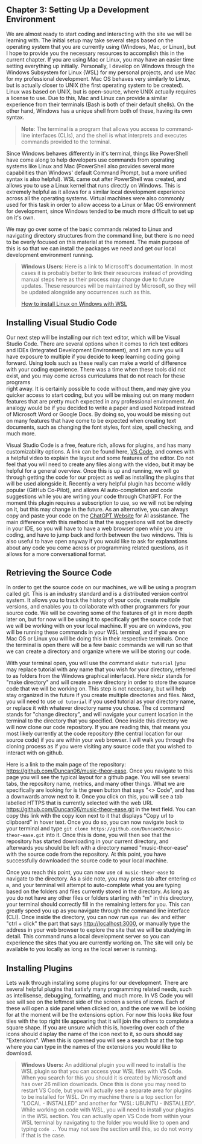 ## Chapter 3: Setting Up a Development Environment

We are almost ready to start coding and interacting with the site we will be learning with. The
initial setup may take several steps based on the operating system that you are currently using
(Windows, Mac, or Linux), but I hope to provide you the necessary resources to accomplish this
in the current chapter. If you are using Mac or Linux, you may have an easier time setting everything
up initially. Personally, I develop on Windows through the Windows Subsystem for Linux (WSL) for my
personal projects, and use Mac for my professional development. Mac OS behaves very similarly to
Linux, but is actually closer to UNIX (the first operating system to be created). Linux was based
on UNIX, but is open-source, where UNIX actually requires a license to use. Due to this, Mac and
Linux can provide a similar experience from their terminals (Bash is both of their default shells). On the
other hand, Windows has a unique shell from both of these, having its own syntax.

> **Note**: The terminal is a program that allows you access to command-line interfaces (CLIs), and
> the shell is what interprets and executes commands provided to the terminal.

Since Windows behaves differently in it's terminal, things like PowerShell have come along to help
developers use commands from operating systems like Linux and Mac (PowerShell also provides several
more capabilities than Windows' default Command Prompt, but a more unified syntax is also helpful).
WSL came out after PowerShell was created, and allows you to use a Linux kernel that runs directly
on Windows. This is extremely helpful as it allows for a similar local development experience across all
the operating systems. Virtual machines were also commonly used for this task in order to allow access to
a Linux or Mac OS environment for development, since Windows tended to be much more difficult to set up on
it's own.

We may go over some of the basic commands related to Linux and navigating directory structures from the
command line, but there is no need to be overly focused on this material at the moment. The main purpose
of this is so that we can install the packages we need and get our local development environment running.

> **Windows Users**: Here is a link to Microsoft's documentation. In most cases it is probably better to
> link their resources instead of providing manual steps here as their process may change due to future
> updates. These resources will be maintained by Microsoft, so they will be updated alongside any
> occurrences such as this.
>
> [How to install Linux on Windows with WSL](https://learn.microsoft.com/en-us/windows/wsl/install)

## Installing Visual Studio Code

Our next step will be installing our rich text editor, which will be Visual Studio Code. There are several
options when it comes to rich text editors and IDEs (Integrated Development Environment), and I am sure
you will have exposure to multiple if you decide to keep learning coding going forward. Using tools such
as these really can make a world of difference with your coding experience. There was a time when these
tools did not exist, and you may come across curriculums that do not reach for these programs  
right away. It is certainly possible to code without them, and may give you quicker access to start
coding, but you will be missing out on many modern features that are pretty much expected in any
professional environment. An analogy would be if you decided to write a paper and used Notepad instead of
Microsoft Word or Google Docs. By doing so, you would be missing out on many features that have come to
be expected when creating text documents, such as changing the font styles, font size, spell checking, and
much more.

Visual Studio Code is a free, feature rich, allows for plugins, and has many customizability
options. A link can be found here, [VS Code](https://code.visualstudio.com/docs/introvideos/basics),
and comes with a helpful video to explain the layout and some features of the editor. Do not feel that
you will need to create any files along with the video, but it may be helpful for a general overview.
Once this is up and running, we will go through getting the code for our project as well as installing
the plugins that will be used alongside it. Recently a very helpful plugin has become wildly popular
(GitHub Co-Pilot), and allows AI auto-completion and code suggestions while you are writing your code
through ChatGPT. For the moment this plugin requires a subscription to use, so we will not be relying on
it, but this may change in the future. As an alternative, you can always copy and paste your code on the
[ChatGPT Website](https://chat.openai.com/) for AI assistance. The main difference with this method is
that the suggestions will not be directly in your IDE, so you will have to have a web browser open while
you are coding, and have to jump back and forth between the two windows. This is also useful to have open
anyway if you would like to ask for explanations about any code you come across or programming related
questions, as it allows for a more conversational format.

## Retrieving the Source Code

In order to get the source code on our machines, we will be using a program called git. This is an
industry standard and is a distributed version control system. It allows you to track the history of
your code, create multiple versions, and enables you to collaborate with other programmers for your
source code. We will be covering some of the features of git in more depth later on, but for now will
be using it to specifically get the source code that we will be working with on your local machine.
If you are on windows, you will be running these commands in your WSL terminal, and if you are on
Mac OS or Linux you will be doing this in their respective terminals. Once the terminal is open there
will be a few basic commands we will run so that we can create a directory and organize where we will
be storing our code.

With your terminal open, you will use the command `mkdir tutorial` (you may replace tutorial with any
name that you wish for your directory, referred to as folders from the Windows graphical interface).
Here `mkdir` stands for "make directory" and will create a new directory in order to store the source code
that we will be working on. This step is not necessary, but will help stay organized in the future if you
create multiple directories and files. Next, you will need to use `cd tutorial` if you used tutorial as
your directory name, or replace it with whatever directory name you chose. The `cd` command stands for
"change directory", and will navigate your current location in the terminal to the directory that you
specified. Once inside this directory we will now clone our code repository. If you are reading this,
that means you most likely currently at the code repository (the central location for our source code) if
you are within your web browser. I will walk you through the cloning process as if you were visiting any
source code that you wished to interact with on github.

Here is a link to the main page of the repository: <https://github.com/Duncan06/music-theor-ease>. Once
you navigate to this page you will see the typical layout for a github page. You will see several tabs,
the repository name, metrics, and many other things. What we are specifically are looking for is the
green button that says "<> Code", and has a downwards arrow next to it. Once you click on this, you
will see a tab labelled HTTPS that is currently selected with the web URL
<https://github.com/Duncan06/music-theor-ease.git> in the text field. You can copy this link with the
copy icon next to it that displays "Copy url to clipboard" in hover text. Once you do so, you can now
navigate back to your terminal and type `git clone https://github.com/Duncan06/music-theor-ease.git`
into it. Once this is done, you will then see that the repository has started downloading in your
current directory, and afterwards you should be left with a directory named "music-theor-ease" with the
source code from the repository. At this point, you have successfully downloaded the source code to your
local machine.

Once you reach this point, you can now use `cd music-theor-ease` to navigate to the directory. As a side
note, you may press tab after entering `cd m`, and your terminal will attempt to auto-complete what you
are typing based on the folders and files currently stored in the directory. As long as you do not have
any other files or folders starting with "m" in this directory, your terminal should correctly fill in
the remaining letters for you. This can greatly speed you up as you navigate through the command line
interface (CLI). Once inside the directory, you can now run `npm run dev` and either "ctrl + click" the
part that says <http://localhost:3000>, or manually type the address in your web browser to explore the
site that we will be studying in detail. This command runs a local development server so you can experience
the sites that you are currently working on. The site will only be available to you locally as long as
the local server is running.

## Installing Plugins

Lets walk through installing some plugins for our development. There are several helpful plugins that
satisfy many programming related needs, such as intellisense, debugging, formatting, and much more.
In VS Code you will see will see on the leftmost side of the screen a series of icons. Each of these
will open a side panel when clicked on, and the one we will be looking for at the moment will be the
extensions option. For now this looks like four tiles with the top right tile appearing that it will join
the others to complete a square shape. If you are unsure which this is, hovering over each of the icons
should display the name of the icon next to it, so ours should say "Extensions". When this is openned
you will see a search bar at the top where you can type in the names of the extensions you would like
to download.

> **Windows Users:** An additional plugin you will need to install is the WSL plugin so that you can
> access your WSL files with VS Code. When you search for this you should it is created by Microsoft
> and has over 26 million downloads. Once this is done you may need to restart VS Code, but you will
> actually see a separate area for plugins to be installed for WSL. On my machine there is a top
> section for "LOCAL - INSTALLED" and another for "WSL: UBUNTU - INSTALLED". While working on code
> with WSL, you will need to install your plugins in the WSL section. You can actually open VS Code
> from within your WSL terminal by navigating to the folder you would like to open and typing `code .`. 
> You may not see the section until this, so do not worry if that is the case.
